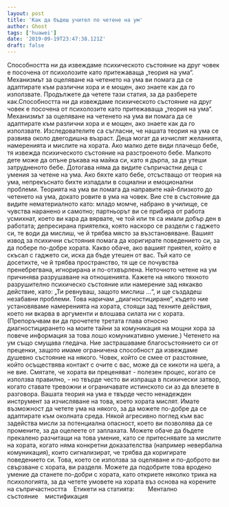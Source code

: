 ```yaml
---
layout: post
title: 'Как да бъдеш учител по четене на ум'
author: Ghost
tags: ['huawei']
date: '2019-09-19T23:47:38.121Z'
draft: false
---
```


Способността ни да извеждаме психическото състояние на друг човек е посочена от психолозите като притежаваща „теория на ума“. Механизмът за оцеляване на четенето на ума ви помага да се адаптирате към различни хора и е мощен, ако знаете как да го използвате. Продължете да четете тази статия, за да разберете как.Способността ни да извеждаме психическото състояние на друг човек е посочена от психолозите като притежаваща „теория на ума“. Механизмът за оцеляване на четенето на ума ви помага да се адаптирате към различни хора и е мощен, ако знаете как да го използвате. Изследователите са съгласни, че нашата теория на ума се развива около двегодишна възраст. Деца могат да изчислят желанията, намеренията и мислите на хората. Ако малко дете види плачещо бебе, тя извежда психическото състояние на разстроеното бебе. Малкото дете може да опъне ръкава на майка си, като я дърпа, за да утеши затрудненото бебе. Дотогава няма да видите съпричастни деца с умения за четене на ума. Ако бяхте като бебе, отсъстващо от теория на ума, непрекъснато бихте изпадали в социални и емоционални проблеми. Теорията на ума ви помага да направите най-близкото до четенето на ума, докато ровите в ума на човек. Вие сте в състояние да видите нематериалното като: младо момче, набрано в училище, се чувства наранено и самотно; партньорът ви се прибира от работа усмихнат, което ви кара да вярвате, че той или тя са имали добър ден в работата; депресирана приятелка, която наскоро се раздели с гаджето си, те води да мислиш, че й трябва място за възстановяване. Вашият извод за психични състояния помага да коригирате поведението си, за да побере по-добре хората. Какво обаче, ако вашият приятел, който е скъсал с гаджето си, иска да бъде утешен от вас. Тъй като се досетихте, че й трябва пространство, тя ще се почувства пренебрегвана, игнорирана и по-отхвърлена. Неточното четене на ум причинява разрушаване на отношенията. Кажете на някого тяхното разрушително психическо състояние или намерение зад някакво действие, като: „Ти ревнуваш, защото мислиш ...“, и ще създадеш незабавни проблеми. Това наричам „диагностициране“, където ние установяваме намеренията на хората, стоящи зад техните действия, което ни вкарва в аргументи и влошава силата ни с хората. (Препоръчвам ви да прочетете третата глава относно диагностицирането на моите тайни за комуникация на мощни хора за повече информация за това лошо комуникативно умение.) Четенето на ум също смущава гледача. Ние застрашаваме благосъстоянието си от преценки, защото имаме ограничена способност да извеждаме душевно състояние на някого. Човек, който се смее от разстояние, който осъществява контакт с очите с вас, може да се кикоти на шега, а не вие. Смятате, че хората ви преценяват - полезен процес, когато се използва правилно, - но твърде често ви изпраща в психически затвор, когато ставате тревожни и ограничавате истинското си аз да влезете в разговора. Вашата теория на ума е твърде често ненадежден инструмент за изчисляване на това, което хората мислят. Имате възможност да четете ума на някого, за да можете по-добре да се адаптирате към околната среда. Някой агресивно поглед към вас задейства мисли за потенциална опасност, което ви позволява да се промените, за да оцелеете от заплахата. Можете обаче да бъдете прекалено разчитащи на това умение, като се притеснявате за мислите на хората, когато няма конкретни доказателства (например невербална комуникация), които сигнализират, че трябва да коригирате поведението си. Това, което се използва за оцеляване и по-доброто ви свързване с хората, ви разделя. Можете да подобрите това вродено умение да станете по-добри с хората, като откриете няколко трика на психологията, за да четете умовете на хората въз основа на корените на съпричастността    Етикети на статията:        Ментално състояние    мистификация
